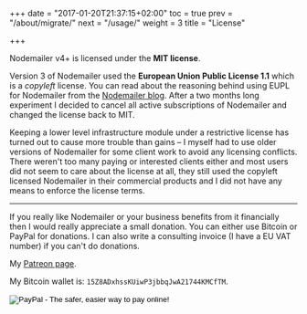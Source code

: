 +++
date = "2017-01-20T21:37:15+02:00"
toc = true
prev = "/about/migrate/"
next = "/usage/"
weight = 3
title = "License"

+++

Nodemailer v4+ is licensed under the **MIT license**.

Version 3 of Nodemailer used the **European Union Public License 1.1** which is a _copyleft_ license. You can read about the reasoning behind using EUPL for Nodemailer from the [Nodemailer blog](https://blog.nodemailer.com/2017/02/02/nodemailer-v3-0-0/). After a two months long experiment I decided to cancel all active subscriptions of Nodemailer and changed the license back to MIT.

Keeping a lower level infrastructure module under a restrictive license has turned out to cause more trouble than gains – I myself had to use older versions of Nodemailer for some client work to avoid any licensing conflicts. There weren't too many paying or interested clients either and most users did not seem to care about the license at all, they still used the copyleft licensed Nodemailer in their commercial products and I did not have any means to enforce the license terms.

-----

If you really like Nodemailer or your business benefits from it financially then I would really appreciate a small donation. You can either use Bitcoin or PayPal for donations. I can also write a consulting invoice (I have a EU VAT number) if you can't do donations.

My [Patreon page](https://www.patreon.com/andrisreinman).

My Bitcoin wallet is: `15Z8ADxhssKUiwP3jbbqJwA21744KMCfTM`.

<form action="https://www.paypal.com/cgi-bin/webscr" method="post" target="_top">
<input type="hidden" name="cmd" value="_s-xclick">
<input type="hidden" name="hosted_button_id" value="DB26KWR2BQX5W">
<input type="image" src="https://www.paypalobjects.com/en_US/i/btn/btn_donate_SM.gif" border="0" name="submit" alt="PayPal - The safer, easier way to pay online!">
<img alt="" border="0" src="https://www.paypalobjects.com/en_US/i/scr/pixel.gif" width="1" height="1">
</form>

